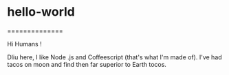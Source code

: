 # hello-world
==============

Hi Humans !


Dliu here, I like Node .js and Coffeescript (that's what I'm made of).
I've had tacos on moon and find then far superior to Earth tocos.
